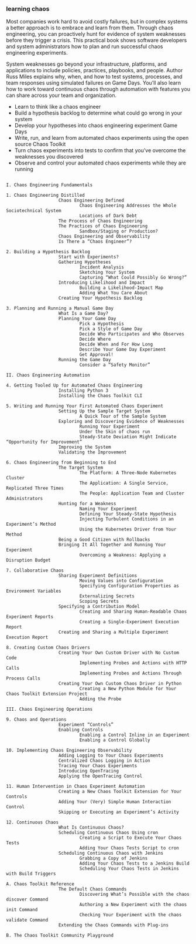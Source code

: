 
### learning chaos

Most companies work hard to avoid costly failures, but in complex systems a better approach is to embrace and learn from them. Through chaos engineering, you can proactively hunt for evidence of system weaknesses before they trigger a crisis. This practical book shows software developers and system administrators how to plan and run successful chaos engineering experiments.

System weaknesses go beyond your infrastructure, platforms, and applications to include policies, practices, playbooks, and people. Author Russ Miles explains why, when, and how to test systems, processes, and team responses using simulated failures on Game Days. You’ll also learn how to work toward continuous chaos through automation with features you can share across your team and organization.

- Learn to think like a chaos engineer
- Build a hypothesis backlog to determine what could go wrong in your system
- Develop your hypotheses into chaos engineering experiment Game Days
- Write, run, and learn from automated chaos experiments using the open source Chaos Toolkit
- Turn chaos experiments into tests to confirm that you’ve overcome the weaknesses you discovered
-  Observe and control your automated chaos experiments while they are running

```

I. Chaos Engineering Fundamentals

1. Chaos Engineering Distilled
                    Chaos Engineering Defined
                            Chaos Engineering Addresses the Whole Sociotechnical System
                            Locations of Dark Debt
                    The Process of Chaos Engineering
                    The Practices of Chaos Engineering
                            Sandbox/Staging or Production?
                    Chaos Engineering and Observability
                    Is There a “Chaos Engineer”?

2. Building a Hypothesis Backlog
                    Start with Experiments?
                    Gathering Hypotheses
                            Incident Analysis
                            Sketching Your System
                            Capturing “What Could Possibly Go Wrong?”
                    Introducing Likelihood and Impact
                            Building a Likelihood-Impact Map
                            Adding What You Care About
                    Creating Your Hypothesis Backlog

3. Planning and Running a Manual Game Day
                    What Is a Game Day?
                    Planning Your Game Day
                            Pick a Hypothesis
                            Pick a Style of Game Day
                            Decide Who Participates and Who Observes
                            Decide Where
                            Decide When and For How Long
                            Describe Your Game Day Experiment
                            Get Approval!
                    Running the Game Day
                            Consider a “Safety Monitor”

II. Chaos Engineering Automation

4. Getting Tooled Up for Automated Chaos Engineering
                    Installing Python 3
                    Installing the Chaos Toolkit CLI

5. Writing and Running Your First Automated Chaos Experiment
                    Setting Up the Sample Target System
                            A Quick Tour of the Sample System
                    Exploring and Discovering Evidence of Weaknesses
                            Running Your Experiment
                            Under the Skin of chaos run
                            Steady-State Deviation Might Indicate “Opportunity for Improvement”
                    Improving the System
                    Validating the Improvement

6. Chaos Engineering from Beginning to End
                    The Target System
                            The Platform: A Three-Node Kubernetes Cluster
                            The Application: A Single Service, Replicated Three Times
                            The People: Application Team and Cluster Administrators
                    Hunting for a Weakness
                            Naming Your Experiment
                            Defining Your Steady-State Hypothesis
                            Injecting Turbulent Conditions in an Experiment’s Method
                            Using the Kubernetes Driver from Your Method
                    Being a Good Citizen with Rollbacks
                    Bringing It All Together and Running Your Experiment
                            Overcoming a Weakness: Applying a Disruption Budget

7. Collaborative Chaos
                    Sharing Experiment Definitions
                            Moving Values into Configuration
                            Specifying Configuration Properties as Environment Variables
                            Externalizing Secrets
                            Scoping Secrets
                    Specifying a Contribution Model
                            Creating and Sharing Human-Readable Chaos Experiment Reports
                            Creating a Single-Experiment Execution Report
                    Creating and Sharing a Multiple Experiment Execution Report

8. Creating Custom Chaos Drivers
                    Creating Your Own Custom Driver with No Custom Code
                            Implementing Probes and Actions with HTTP Calls
                            Implementing Probes and Actions Through Process Calls
                    Creating Your Own Custom Chaos Driver in Python
                            Creating a New Python Module for Your Chaos Toolkit Extension Project
                            Adding the Probe

III. Chaos Engineering Operations

9. Chaos and Operations
                    Experiment “Controls”
                    Enabling Controls
                            Enabling a Control Inline in an Experiment
                            Enabling a Control Globally

10. Implementing Chaos Engineering Observability
                    Adding Logging to Your Chaos Experiments
                    Centralized Chaos Logging in Action
                    Tracing Your Chaos Experiments
                    Introducing OpenTracing
                    Applying the OpenTracing Control

11. Human Intervention in Chaos Experiment Automation
                    Creating a New Chaos Toolkit Extension for Your Controls
                    Adding Your (Very) Simple Human Interaction Control
                    Skipping or Executing an Experiment’s Activity

12. Continuous Chaos
                    What Is Continuous Chaos?
                    Scheduling Continuous Chaos Using cron
                            Creating a Script to Execute Your Chaos Tests
                            Adding Your Chaos Tests Script to cron
                    Scheduling Continuous Chaos with Jenkins
                            Grabbing a Copy of Jenkins
                            Adding Your Chaos Tests to a Jenkins Build
                            Scheduling Your Chaos Tests in Jenkins with Build Triggers

A. Chaos Toolkit Reference
                    The Default Chaos Commands
                            Discovering What’s Possible with the chaos discover Command
                            Authoring a New Experiment with the chaos init Command
                            Checking Your Experiment with the chaos validate Command
                    Extending the Chaos Commands with Plug-ins

B. The Chaos Toolkit Community Playground

